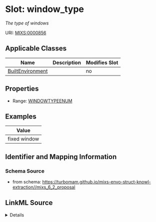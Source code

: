 # Slot: window_type


_The type of windows_



URI: [MIXS:0000856](https://w3id.org/mixs/0000856)



<!-- no inheritance hierarchy -->




## Applicable Classes

| Name | Description | Modifies Slot |
| --- | --- | --- |
[BuiltEnvironment](BuiltEnvironment.md) |  |  no  |







## Properties

* Range: [WINDOWTYPEENUM](WINDOWTYPEENUM.md)






## Examples

| Value |
| --- |
| fixed window |

## Identifier and Mapping Information







### Schema Source


* from schema: https://turbomam.github.io/mixs-envo-struct-knowl-extraction//mixs_6_2_proposal




## LinkML Source

<details>
```yaml
name: window_type
description: The type of windows
title: window type
notes:
- type
- window
examples:
- value: fixed window
from_schema: https://turbomam.github.io/mixs-envo-struct-knowl-extraction//mixs_6_2_proposal
rank: 1000
slot_uri: MIXS:0000856
multivalued: false
alias: window_type
domain_of:
- BuiltEnvironment
range: WINDOW_TYPE_ENUM
required: false
recommended: false

```
</details>